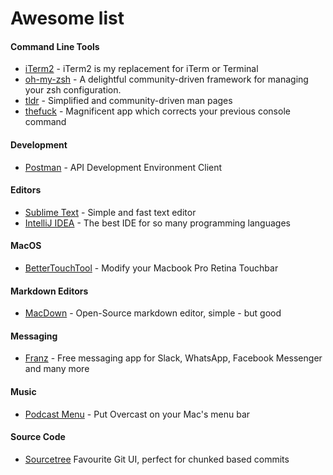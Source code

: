 # Awesome list

#### Command Line Tools
* [iTerm2](http://www.iterm2.com/) - iTerm2 is my replacement for iTerm or Terminal
* [oh-my-zsh](https://github.com/robbyrussell/oh-my-zsh) - A delightful community-driven framework for managing your zsh configuration.
* [tldr](https://github.com/tldr-pages/tldr) - Simplified and community-driven man pages
* [thefuck](https://github.com/nvbn/thefuck) - Magnificent app which corrects your previous console command

#### Development
* [Postman](https://www.getpostman.com/) - API Development Environment Client

#### Editors
* [Sublime Text](https://www.sublimetext.com/3) - Simple and fast text editor
* [IntelliJ IDEA](https://www.jetbrains.com/idea/) - The best IDE for so many programming languages

#### MacOS
* [BetterTouchTool](https://github.com/folivoraAI/BetterTouchTool) - Modify your Macbook Pro Retina Touchbar

#### Markdown Editors
* [MacDown](http://macdown.uranusjr.com/) - Open-Source markdown editor, simple - but good

#### Messaging
* [Franz](https://meetfranz.com/) - Free messaging app for Slack, WhatsApp, Facebook Messenger and many more

#### Music
* [Podcast Menu](https://github.com/insidegui/PodcastMenu) - Put Overcast on your Mac's menu bar

#### Source Code
* [Sourcetree](https://de.atlassian.com/software/sourcetree) Favourite Git UI, perfect for chunked based commits


